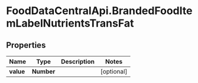# FoodDataCentralApi.BrandedFoodItemLabelNutrientsTransFat

## Properties
Name | Type | Description | Notes
------------ | ------------- | ------------- | -------------
**value** | **Number** |  | [optional] 
